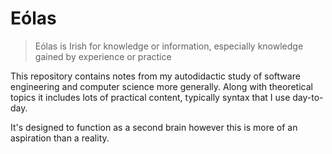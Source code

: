 # Eólas

> Eólas is Irish for knowledge or information, especially knowledge gained by experience or practice

This repository contains notes from my autodidactic study of software engineering and computer science more generally. Along with theoretical topics it includes lots of practical content, typically syntax that I use day-to-day. 

It's designed to function as a second brain however this is more of an aspiration than a reality.


